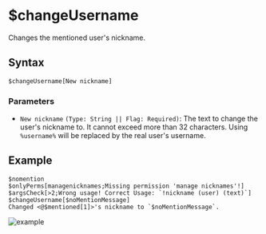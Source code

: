 # $changeUsername
Changes the mentioned user's nickname.

## Syntax
```
$changeUsername[New nickname]
```

### Parameters
- `New nickname` `(Type: String || Flag: Required)`: The text to change the user's nickname to. It cannot exceed more than 32 characters. Using `%username%` will be replaced by the real user's username.

## Example
```
$nomention
$onlyPerms[managenicknames;Missing permission 'manage nicknames'!]
$argsCheck[>2;Wrong usage! Correct Usage: `!nickname (user) (text)`]
$changeUsername[$noMentionMessage]
Changed <@$mentioned[1]>'s nickname to `$noMentionMessage`.
```
![example](https://user-images.githubusercontent.com/69215413/120035233-406c3900-bfcc-11eb-8d1a-31d69da21622.png)
